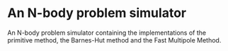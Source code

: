 # An N-body problem simulator

An N-body problem simulator containing the implementations of the primitive method, the Barnes-Hut method and the Fast Multipole Method.